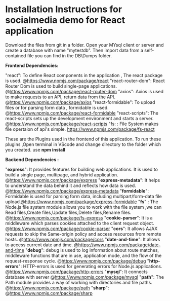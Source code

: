 # Installation Instructions for socialmedia demo for React application

Download the files from git in a folder.
Open your MYsql client or server and create a database with name "mytestdb". Then import data from a self-contained file you can find in the DB\Dumps folder. 

**Frontend Dependencies:** 

"react": To define React components in the application , The react package is used. @https://www.npmjs.com/package/react
"react-router-dom": React Router Dom is used to build single-page applications. @https://www.npmjs.com/package/react-router-dom
"axios": Axios is used to make requests to an API, return data from the API. @https://www.npmjs.com/package/axios
"react-formidable": To upload files or for parsing form data , formidable is used. @https://www.npmjs.com/package/react-formidable
"react-scripts": The react-scripts sets up the development environment and starts a server. @https://www.npmjs.com/package/react-scripts
"fs: : File System makes file opertaion of api's simple. https://www.npmjs.com/package/fs-react

These are the Plugins used in the frontend of this application. To run these plugins ,Open terminal in VScode and change directory to the folder which you created.
use **npm install** 

**Backend Dependencies :** 

"**express**": It provides features for building web applications. It is used to build a single page, multipage, and hybrid application. @https://www.npmjs.com/package/express
"**express-metadata**": It helps to understand the data behind it and reflects how data is used. @https://www.npmjs.com/package/express-metadata
"**formidable**": Formidable is used for parsing form data, including multipart/form-data file upload.@https://www.npmjs.com/package/express-formidable
"**fs**" : The Node.js file system module allows you to work with the file system ,we can Read files,Create files,Update files,Delete files,Rename files. @https://www.npmjs.com/package/fs-express
"**cookie-parser**": It is a middleware which parses cookies attached to the client request object. @https://www.npmjs.com/package/cookie-parser
"**cors**": It allows AJAX requests to skip the Same-origin policy and access resources from remote hosts. @https://www.npmjs.com/package/cors
"**date-and-time**": It allows to access current date and time. @https://www.npmjs.com/package/date-and-time
"**debug**": debug is used to log information about route matches, middleware functions that are in use, application mode, and the flow of the request-response cycle. @https://www.npmjs.com/package/debug
"**http-errors**": HTTP-errors is used for generating errors for Node.js applications. @https://www.npmjs.com/package/http-errors
"**mysql**": It connects database with server @https://www.npmjs.com/package/mysql
"**path**": The Path module provides a way of working with directories and file paths. @https://www.npmjs.com/package/path
"**sharp**": @https://www.npmjs.com/package/sharp


